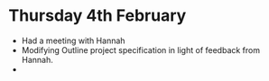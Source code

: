 # Thursday 4th February

* Had a meeting with Hannah
* Modifying Outline project specification in light of feedback from Hannah.
* 
